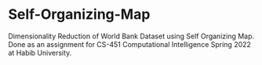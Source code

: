 # Self-Organizing-Map
Dimensionality Reduction of World Bank Dataset using Self Organizing Map. Done as an assignment for CS-451 Computational Intelligence Spring 2022 at Habib University.
